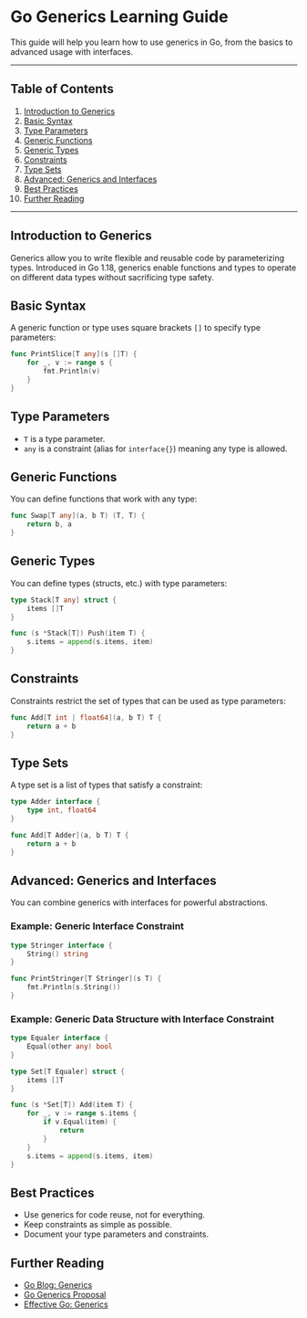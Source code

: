 # Go Generics Learning Guide

This guide will help you learn how to use generics in Go, from the basics to advanced usage with interfaces.

---

## Table of Contents
1. [Introduction to Generics](#introduction-to-generics)
2. [Basic Syntax](#basic-syntax)
3. [Type Parameters](#type-parameters)
4. [Generic Functions](#generic-functions)
5. [Generic Types](#generic-types)
6. [Constraints](#constraints)
7. [Type Sets](#type-sets)
8. [Advanced: Generics and Interfaces](#advanced-generics-and-interfaces)
9. [Best Practices](#best-practices)
10. [Further Reading](#further-reading)

---

## Introduction to Generics
Generics allow you to write flexible and reusable code by parameterizing types. Introduced in Go 1.18, generics enable functions and types to operate on different data types without sacrificing type safety.

## Basic Syntax
A generic function or type uses square brackets `[]` to specify type parameters:

```go
func PrintSlice[T any](s []T) {
    for _, v := range s {
        fmt.Println(v)
    }
}
```

## Type Parameters
- `T` is a type parameter.
- `any` is a constraint (alias for `interface{}`) meaning any type is allowed.

## Generic Functions
You can define functions that work with any type:

```go
func Swap[T any](a, b T) (T, T) {
    return b, a
}
```

## Generic Types
You can define types (structs, etc.) with type parameters:

```go
type Stack[T any] struct {
    items []T
}

func (s *Stack[T]) Push(item T) {
    s.items = append(s.items, item)
}
```

## Constraints
Constraints restrict the set of types that can be used as type parameters:

```go
func Add[T int | float64](a, b T) T {
    return a + b
}
```

## Type Sets
A type set is a list of types that satisfy a constraint:

```go
type Adder interface {
    type int, float64
}

func Add[T Adder](a, b T) T {
    return a + b
}
```

## Advanced: Generics and Interfaces
You can combine generics with interfaces for powerful abstractions.

### Example: Generic Interface Constraint
```go
type Stringer interface {
    String() string
}

func PrintStringer[T Stringer](s T) {
    fmt.Println(s.String())
}
```

### Example: Generic Data Structure with Interface Constraint
```go
type Equaler interface {
    Equal(other any) bool
}

type Set[T Equaler] struct {
    items []T
}

func (s *Set[T]) Add(item T) {
    for _, v := range s.items {
        if v.Equal(item) {
            return
        }
    }
    s.items = append(s.items, item)
}
```

## Best Practices
- Use generics for code reuse, not for everything.
- Keep constraints as simple as possible.
- Document your type parameters and constraints.

## Further Reading
- [Go Blog: Generics](https://go.dev/blog/intro-generics)
- [Go Generics Proposal](https://go.dev/design/43651-type-parameters)
- [Effective Go: Generics](https://go.dev/doc/effective_go#generics)
